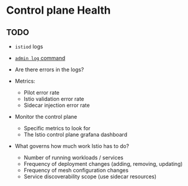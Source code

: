 # Control plane Health

## TODO

- `istiod` logs
- [`admin log` command](https://istio.io/latest/docs/reference/commands/istioctl/#istioctl-admin-log)
- Are there errors in the logs?
- Metrics:
    - Pilot error rate
    - Istio validation error rate
    - Sidecar injection error rate
- Monitor the control plane
    - Specific metrics to look for
    - The Istio control plane grafana dashboard

- What governs how much work Istio has to do?
    - Number of running workloads / services
    - Frequency of deployment changes (adding, removing, updating)
    - Frequency of mesh configuration changes
    - Service discoverability scope (use sidecar resources)
